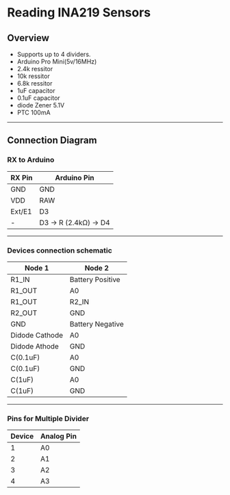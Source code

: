 # Reading INA219 Sensors

## Overview
- Supports up to 4 dividers.
- Arduino Pro Mini(5v/16MHz)
- 2.4k ressitor
- 10k ressitor
- 6.8k ressitor
- 1uF capacitor
- 0.1uF capacitor
- diode Zener 5.1V
- PTC 100mA
---

## Connection Diagram

### **RX to Arduino**
| RX Pin   | Arduino Pin         |
|----------|---------------------|
| GND      | GND                 |
| VDD      | RAW                 |
| Ext/E1   | D3                  |
| -        | D3 → R (2.4kΩ) → D4 |


---

### **Devices connection schematic**
| Node 1 | Node 2 |
|------------|------------------|
| R1_IN      | Battery Positive      |
| R1_OUT     | A0           |
| R1_OUT     | R2_IN       |
| R2_OUT     | GND       |
| GND        | Battery Negative |
| Didode Cathode     | A0       |
| Didode Athode     | GND       |
| C(0.1uF)     | A0       |
| C(0.1uF)     | GND       |
| C(1uF)     | A0       |
| C(1uF)     | GND       |


---

### **Pins for Multiple Divider**
| Device | Analog Pin |
|--------|--------|
| 1      | A0    |
| 2      | A1    |
| 3      | A2    |
| 4      | A3    |
